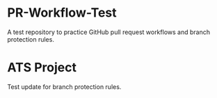 # PR-Workflow-Test
A test repository to practice GitHub pull request workflows and branch protection rules.
# ATS Project
Test update for branch protection rules.
